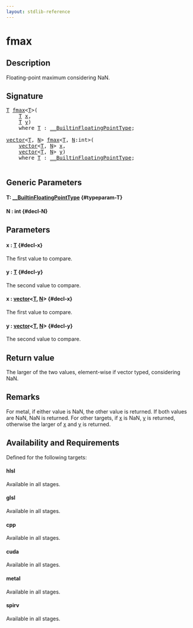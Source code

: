 ```yaml
---
layout: stdlib-reference
---
```


# fmax

## Description

Floating-point maximum considering NaN.



## Signature 

<pre>
<a href="/stdlib-reference/global-decls/fmax#typeparam-T" class="code_type">T</a> <a href="/stdlib-reference/global-decls/fmax">fmax</a>&lt;<a href="/stdlib-reference/global-decls/fmax#typeparam-T" class="code_type">T</a>&gt;(
    <a href="/stdlib-reference/global-decls/fmax#typeparam-T" class="code_type">T</a> <a href="/stdlib-reference/global-decls/fmax#decl-x" class="code_param">x</a>,
    <a href="/stdlib-reference/global-decls/fmax#typeparam-T" class="code_type">T</a> <a href="/stdlib-reference/global-decls/fmax#decl-y" class="code_param">y</a>)
    <span class='code_keyword'>where</span> <a href="/stdlib-reference/global-decls/fmax#typeparam-T" class="code_type">T</a> : <a href="/stdlib-reference/interfaces/0_builtinfloatingpointtype-029hm/index" class="code_type">__BuiltinFloatingPointType</a>;

<a href="/stdlib-reference/types/vector/index" class="code_type">vector</a>&lt;<a href="/stdlib-reference/global-decls/fmax#typeparam-T" class="code_type">T</a>, <a href="/stdlib-reference/global-decls/fmax#decl-N" class="code_var">N</a>&gt; <a href="/stdlib-reference/global-decls/fmax">fmax</a>&lt;<a href="/stdlib-reference/global-decls/fmax#typeparam-T" class="code_type">T</a>, <a href="/stdlib-reference/global-decls/fmax#decl-N" class="code_var">N</a>:<span class="code_keyword">int</span>&gt;(
    <a href="/stdlib-reference/types/vector/index" class="code_type">vector</a>&lt;<a href="/stdlib-reference/global-decls/fmax#typeparam-T" class="code_type">T</a>, <a href="/stdlib-reference/global-decls/fmax#decl-N" class="code_var">N</a>&gt; <a href="/stdlib-reference/global-decls/fmax#decl-x" class="code_param">x</a>,
    <a href="/stdlib-reference/types/vector/index" class="code_type">vector</a>&lt;<a href="/stdlib-reference/global-decls/fmax#typeparam-T" class="code_type">T</a>, <a href="/stdlib-reference/global-decls/fmax#decl-N" class="code_var">N</a>&gt; <a href="/stdlib-reference/global-decls/fmax#decl-y" class="code_param">y</a>)
    <span class='code_keyword'>where</span> <a href="/stdlib-reference/global-decls/fmax#typeparam-T" class="code_type">T</a> : <a href="/stdlib-reference/interfaces/0_builtinfloatingpointtype-029hm/index" class="code_type">__BuiltinFloatingPointType</a>;

</pre>

## Generic Parameters

#### T: [\_\_BuiltinFloatingPointType](/stdlib-reference/interfaces/0_builtinfloatingpointtype-029hm/index) {#typeparam-T}
#### N  : int {#decl-N}

## Parameters

#### x  : [T](/stdlib-reference/global-decls/fmax#typeparam-T) {#decl-x}
The first value to compare.

#### y  : [T](/stdlib-reference/global-decls/fmax#typeparam-T) {#decl-y}
The second value to compare.

#### x  : [vector](/stdlib-reference/types/vector/index)\<[T](/stdlib-reference/types/vector/index#typeparam-T), [N](/stdlib-reference/types/vector/index#decl-N)\> {#decl-x}
The first value to compare.

#### y  : [vector](/stdlib-reference/types/vector/index)\<[T](/stdlib-reference/types/vector/index#typeparam-T), [N](/stdlib-reference/types/vector/index#decl-N)\> {#decl-y}
The second value to compare.


## Return value
The larger of the two values, element-wise if vector typed, considering NaN.

## Remarks
For metal, if either value is NaN, the other value is returned. If both values are NaN, NaN is returned.
For other targets, if <span class='code'><a href="/stdlib-reference/global-decls/fmax#decl-x" class="code_param">x</a></span> is NaN, <span class='code'><a href="/stdlib-reference/global-decls/fmax#decl-y" class="code_param">y</a></span> is returned, otherwise the larger of <span class='code'><a href="/stdlib-reference/global-decls/fmax#decl-x" class="code_param">x</a></span> and <span class='code'><a href="/stdlib-reference/global-decls/fmax#decl-y" class="code_param">y</a></span> is returned.


## Availability and Requirements

Defined for the following targets:

#### hlsl
Available in all stages.

#### glsl
Available in all stages.

#### cpp
Available in all stages.

#### cuda
Available in all stages.

#### metal
Available in all stages.

#### spirv
Available in all stages.



